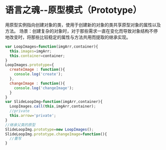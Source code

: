 语言之魂--原型模式（Prototype）
===
用原型实例指向创建对象的类，使用于创建新的对象的类共享原型对象的属性以及方法。
场景：创建复杂的对象时，对于那些需求一直在变化而导致对象结构不停地改变时，将那些比较稳定的属性与方法共用而提取的继承实现。
````js
var LoopImages=function(imgArr,container){
  this.images=imgArr;
  this.container=container;
}
LoopImages.prototype={
  createImage : function(){
    console.log('create');
  },
  changeImage : function(){
    console.log('changeImage');
  }
}
var SlideLoopImg=function(imgArr,container){
  LoopImages.call(this,imgArr,container);
  //private
  this.arrow='private';
}
//继承父类的原型
SlideLoopImg.prototype=new LoopImages();
SlideLoopImg.prototype.changeImage=function(){
  //重写
}
````

